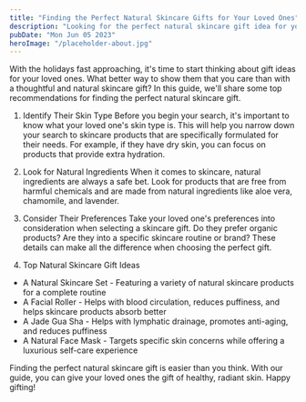 ```yaml
---
title: "Finding the Perfect Natural Skincare Gifts for Your Loved Ones"
description: "Looking for the perfect natural skincare gift idea for your loved ones? Check out our guide for some top recommendations!"
pubDate: "Mon Jun 05 2023"
heroImage: "/placeholder-about.jpg"
---
```


With the holidays fast approaching, it&#39;s time to start thinking about gift ideas for your loved ones. What better way to show them that you care than with a thoughtful and natural skincare gift? In this guide, we&#39;ll share some top recommendations for finding the perfect natural skincare gift.

1. Identify Their Skin Type
Before you begin your search, it&#39;s important to know what your loved one&#39;s skin type is. This will help you narrow down your search to skincare products that are specifically formulated for their needs. For example, if they have dry skin, you can focus on products that provide extra hydration.

2. Look for Natural Ingredients
When it comes to skincare, natural ingredients are always a safe bet. Look for products that are free from harmful chemicals and are made from natural ingredients like aloe vera, chamomile, and lavender.

3. Consider Their Preferences
Take your loved one&#39;s preferences into consideration when selecting a skincare gift. Do they prefer organic products? Are they into a specific skincare routine or brand? These details can make all the difference when choosing the perfect gift.

4. Top Natural Skincare Gift Ideas
- A Natural Skincare Set - Featuring a variety of natural skincare products for a complete routine
- A Facial Roller - Helps with blood circulation, reduces puffiness, and helps skincare products absorb better
- A Jade Gua Sha - Helps with lymphatic drainage, promotes anti-aging, and reduces puffiness
- A Natural Face Mask - Targets specific skin concerns while offering a luxurious self-care experience

Finding the perfect natural skincare gift is easier than you think. With our guide, you can give your loved ones the gift of healthy, radiant skin. Happy gifting!